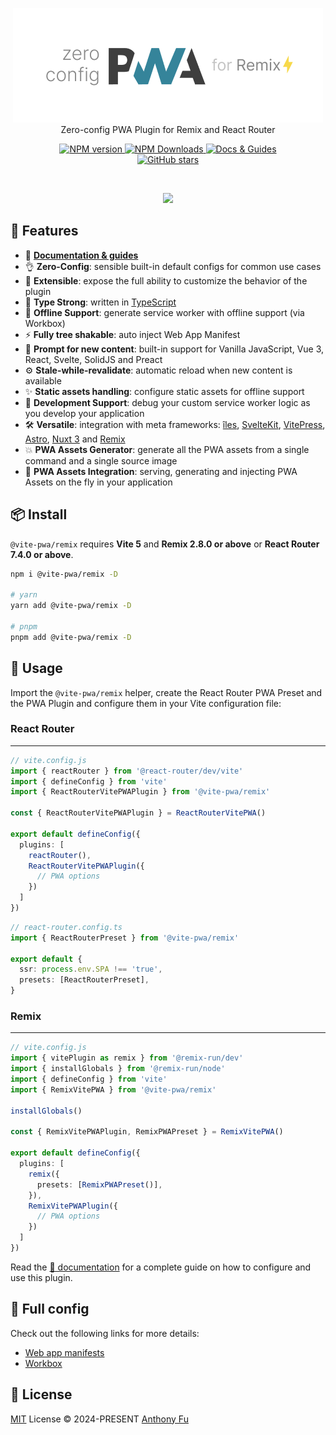 <p align='center'>
<img src='./hero.png' alt="@vite-pwa/remix - Zero-config PWA Plugin for Remix and React Router"><br>
Zero-config PWA Plugin for Remix and React Router
</p>

<p align='center'>
<a href='https://www.npmjs.com/package/@vite-pwa/remix' target="__blank">
<img src='https://img.shields.io/npm/v/@vite-pwa/remix?color=33A6B8&label=' alt="NPM version">
</a>
<a href="https://www.npmjs.com/package/@vite-pwa/remix" target="__blank">
    <img alt="NPM Downloads" src="https://img.shields.io/npm/dm/@vite-pwa/remix?color=476582&label=">
</a>
<a href="https://vite-pwa-org.netlify.app/frameworks/remix" target="__blank">
    <img src="https://img.shields.io/static/v1?label=&message=docs%20%26%20guides&color=2e859c" alt="Docs & Guides">
</a>
<br>
<a href="https://github.com/vite-pwa/remix" target="__blank">
<img alt="GitHub stars" src="https://img.shields.io/github/stars/vite-pwa/remix?style=social">
</a>
</p>

<br>

<p align="center">
  <a href="https://cdn.jsdelivr.net/gh/antfu/static/sponsors.svg">
    <img src='https://cdn.jsdelivr.net/gh/antfu/static/sponsors.svg'/>
  </a>
</p>

## 🚀 Features

- 📖 [**Documentation & guides**](https://vite-pwa-org.netlify.app/)
- 👌 **Zero-Config**: sensible built-in default configs for common use cases
- 🔩 **Extensible**: expose the full ability to customize the behavior of the plugin
- 🦾 **Type Strong**: written in [TypeScript](https://www.typescriptlang.org/)
- 🔌 **Offline Support**: generate service worker with offline support (via Workbox)
- ⚡ **Fully tree shakable**: auto inject Web App Manifest
- 💬 **Prompt for new content**: built-in support for Vanilla JavaScript, Vue 3, React, Svelte, SolidJS and Preact
- ⚙️ **Stale-while-revalidate**: automatic reload when new content is available
- ✨ **Static assets handling**: configure static assets for offline support
- 🐞 **Development Support**: debug your custom service worker logic as you develop your application
- 🛠️ **Versatile**: integration with meta frameworks: [îles](https://github.com/ElMassimo/iles), [SvelteKit](https://github.com/sveltejs/kit), [VitePress](https://github.com/vuejs/vitepress), [Astro](https://github.com/withastro/astro), [Nuxt 3](https://github.com/nuxt/nuxt) and [Remix](https://github.com/remix-run/remix)
- 💥 **PWA Assets Generator**: generate all the PWA assets from a single command and a single source image
- 🚀 **PWA Assets Integration**: serving, generating and injecting PWA Assets on the fly in your application

## 📦 Install

`@vite-pwa/remix` requires **Vite 5** and **Remix 2.8.0 or above** or **React Router 7.4.0 or above**.

```bash
npm i @vite-pwa/remix -D

# yarn
yarn add @vite-pwa/remix -D

# pnpm
pnpm add @vite-pwa/remix -D
```

## 🦄 Usage

Import the `@vite-pwa/remix` helper, create the React Router PWA Preset and the PWA Plugin and configure them in your Vite configuration file:

### React Router
<hr />

```ts
// vite.config.js
import { reactRouter } from '@react-router/dev/vite'
import { defineConfig } from 'vite'
import { ReactRouterVitePWAPlugin } from '@vite-pwa/remix'

const { ReactRouterVitePWAPlugin } = ReactRouterVitePWA()

export default defineConfig({
  plugins: [
    reactRouter(),
    ReactRouterVitePWAPlugin({
      // PWA options
    })
  ]
})
```

```ts
// react-router.config.ts
import { ReactRouterPreset } from '@vite-pwa/remix'

export default {
  ssr: process.env.SPA !== 'true',
  presets: [ReactRouterPreset],
}
```

### Remix
<hr />

```ts
// vite.config.js
import { vitePlugin as remix } from '@remix-run/dev'
import { installGlobals } from '@remix-run/node'
import { defineConfig } from 'vite'
import { RemixVitePWA } from '@vite-pwa/remix'

installGlobals()

const { RemixVitePWAPlugin, RemixPWAPreset } = RemixVitePWA()

export default defineConfig({
  plugins: [
    remix({
      presets: [RemixPWAPreset()],
    }),
    RemixVitePWAPlugin({
      // PWA options
    })
  ]
})
```

Read the [📖 documentation](https://vite-pwa-org.netlify.app/frameworks/remix) for a complete guide on how to configure and use
this plugin.

[//]: # ()
[//]: # (## ⚡️ Examples)

[//]: # ()
[//]: # (You need to stop the dev server once started and then run `npm run build && npm run preview` to see the PWA in action.)

[//]: # (<import { vitePlugin as remix } from '@react-router/dev'
table>)

[//]: # (<thead>)

[//]: # (<tr>)

[//]: # (<th>Example</th>)

[//]: # (<th>Source</th>)

[//]: # (<th>Playground</th>)

[//]: # (</tr>)

[//]: # (</thead>)

[//]: # (<tbody>)

[//]: # (<tr>)

[//]: # (<td><code>Auto Update PWA</code></td>)

[//]: # (<td><a href="https://github.com/vite-pwa/remix/tree/main/examples/pwa-simple">GitHub</a></td>)

[//]: # (<td>)

[//]: # (<a href="https://stackblitz.com/fork/github/vite-pwa/remix/tree/main/examples/pwa-simple" target="_blank" rel="noopener noreferrer">)

[//]: # (  <img src="https://developer.stackblitz.com/img/open_in_stackblitz.svg" alt="Open in StackBlitz" width="162" height="32">)

[//]: # (</a>)

[//]: # (</td>)

[//]: # (</tr>)

[//]: # (<tr>)

[//]: # (<td><code>Prompt for Update PWA</code></td>)

[//]: # (<td><a href="https://github.com/vite-pwa/remix/tree/main/examples/pwa-prompt">GitHub</a></td>)

[//]: # (<td>)

[//]: # (<a href="https://stackblitz.com/fork/github/vite-pwa/remix/tree/main/examples/pwa-prompt" target="_blank" rel="noopener noreferrer">)

[//]: # (  <img src="https://developer.stackblitz.com/img/open_in_stackblitz.svg" alt="Open in StackBlitz" width="162" height="32">)

[//]: # (</a>)

[//]: # (</td>    )

[//]: # (</tr>)

[//]: # (</tbody>)

[//]: # (</import>)

## 👀 Full config

Check out the following links for more details:

- [Web app manifests](https://developer.mozilla.org/en-US/docs/Web/Manifest)
- [Workbox](https://developers.google.com/web/tools/workbox)

## 📄 License

[MIT](./LICENSE) License &copy; 2024-PRESENT [Anthony Fu](https://github.com/antfu)
